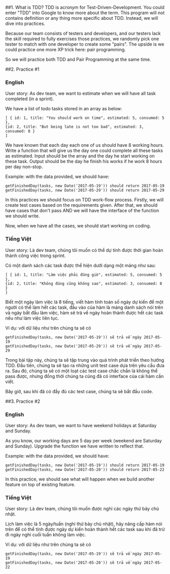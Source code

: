##1. What is TDD?
TDD is acronym for Test-Driven-Development. You could enter "TDD" into Google to know more about the term. This program will not contains definition or any thing more specific about TDD. Instead, we will dive into practices.

Because our team consists of testers and developers, and our testers lack the skill required to fully exercises those practices, we randomly pick one tester to match with one developer to create some "pairs". The upside is we could practice one more XP trick here: pair programming.

So we will practice both TDD and Pair Programming at the same time.

##2. Practice #1
### English ###
User story: As dev team, we want to estimate when we will have all task completed (in a sprint).

We have a list of todo tasks stored in an array as below:

    [ { id: 1, title: "You should work on time", estimated: 5, consumed: 5 },
    {id: 2, title: "But being late is not too bad", estimated: 3, consumed: 8 }
    ]

We have known that each day each one of us should have 8 working hours. Write a function that will give us the day one could complete all these tasks as estimated. Input should be the array and the day he start working on these task. Output should be the day he finish his works if he work 8 hours per day non-stop.

Example: with the data provided, we should have:

    getFinishedDay(tasks, new Date('2017-05-19')) should return 2017-05-19
    getFinishedDay(tasks, new Date('2017-05-29')) should return 2017-05-29
    
In this practices we should focus on TDD work-flow process. Firstly, we will create test cases based on the requirements given. After that, we should have cases that don't pass AND we will have the interface of the function we should write.

Now, when we have all the cases, we should start working on coding.  

### Tiếng Việt ###
User story: Là dev team, chúng tôi muốn có thể dự tính được thời gian hoàn thành công việc trong sprint.

Có một danh sách các task được thể hiện dưới dạng một mảng như sau:

    [ { id: 1, title: "Làm việc phải đúng giờ", estimated: 5, consumed: 5 },
    {id: 2, title: "Không đúng cũng không sao", estimated: 3, consumed: 8 }
    ]

Biết một ngày làm việc là 8 tiếng, viết hàm tính toán số ngày dự kiến để một người có thể làm hết các task, đầu vào của hàm là mảng danh sách nói trên và ngày bắt đầu làm việc, hàm sẽ trả về ngày hoàn thành được hết các task nếu như làm việc liên tục.

Ví dụ: với dữ liệu như trên chúng ta sẽ có

    getFinishedDay(tasks, new Date('2017-05-19')) sẽ trả về ngày 2017-05-19
    getFinishedDay(tasks, new Date('2017-05-29')) sẽ trả về ngày 2017-05-29

Trong bài tập này, chúng ta sẽ tập trung vào quá trình phát triển theo hướng TDD. Đầu tiên, chúng ta sẽ tạo ra những unit test case dựa trên yêu cầu đưa ra. Sau đó, chúng ta sẽ có một loạt các test case chắc chắn là không thể pass được, nhưng đồng thời chúng ta cũng đã có interface của cái hàm cần viết.

Bây giờ, sau khi đã có đầy đủ các test case, chúng ta sẽ bắt đầu code.

##3. Practice #2

### English ###
User story: As dev team, we want to have weekend holidays at Saturday and Sunday.

As you know, our working days are 5 day per week (weekend are Saturday and Sunday). Upgrade the function we have written to reflect that.

Example: with the data provided, we should have:

    getFinishedDay(tasks, new Date('2017-05-19')) should return 2017-05-19
    getFinishedDay(tasks, new Date('2017-05-20')) should return 2017-05-22

In this practice, we should see what will happen when we build another feature on top of existing feature. 

### Tiếng Việt ###

User story: Là dev team, chúng tôi muốn được nghỉ các ngày thứ bảy chủ nhật.

Lịch làm việc là 5 ngày/tuần (nghỉ thứ bảy chủ nhật), hãy nâng cấp hàm nói trên để có thể tính được ngày dự kiến hoàn thành hết các task sau khi đã trừ đi ngày nghỉ cuối tuần không làm việc.

Ví dụ: với dữ liệu như trên chúng ta sẽ có

    getFinishedDay(tasks, new Date('2017-05-19')) sẽ trả về ngày 2017-05-19
    getFinishedDay(tasks, new Date('2017-05-20')) sẽ trả về ngày 2017-05-22